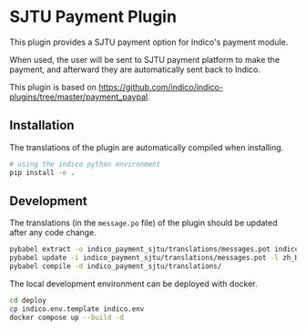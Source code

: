 # SJTU Payment Plugin

This plugin provides a SJTU payment option for Indico's payment module.

When used, the user will be sent to SJTU payment platform to make the payment, and afterward
they are automatically sent back to Indico. 

This plugin is based on https://github.com/indico/indico-plugins/tree/master/payment_paypal.

[//]: # (It relies on PayPal's IPN payment)

[//]: # (notification for Indico to automatically mark the registrant as paid once the)

[//]: # (payment has been made and processed by PayPal.)

## Installation

The translations of the plugin are automatically compiled when installing.

```bash
# using the indico python environment
pip install -e .
```

## Development

The translations (in the `message.po` file) of the plugin should be updated after any code change. 

```bash
pybabel extract -o indico_payment_sjtu/translations/messages.pot indico_payment_sjtu -F babel.cfg
pybabel update -i indico_payment_sjtu/translations/messages.pot -l zh_Hans_CN -d indico_payment_sjtu/translations --no-fuzzy-matching
pybabel compile -d indico_payment_sjtu/translations/
```

The local development environment can be deployed with docker.

```bash
cd deploy
cp indico.env.template indico.env
docker compose up --build -d
```
